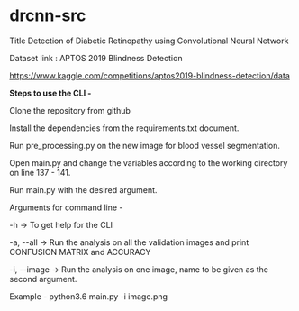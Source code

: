 # drcnn-src
Title
Detection of Diabetic Retinopathy using Convolutional Neural Network 


Dataset link : APTOS 2019 Blindness Detection 

https://www.kaggle.com/competitions/aptos2019-blindness-detection/data


__**Steps to use the CLI -**__

Clone the repository from github

Install the dependencies from the requirements.txt document.

Run pre_processing.py on the new image for blood vessel segmentation.

Open main.py and change the variables according to the working directory on line 137 - 141.

Run main.py with the desired argument.

Arguments for command line -

-h -> To get help for the CLI

-a, --all -> Run the analysis on all the validation images and print CONFUSION MATRIX and ACCURACY

-i, --image -> Run the analysis on one image, name to be given as the second argument.

Example -
python3.6 main.py -i image.png

